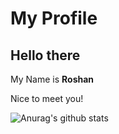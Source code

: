 # My Profile
## Hello there
My Name is **Roshan**

Nice to meet you!

![Anurag's github stats](https://github-readme-stats.vercel.app/api?username=roshanconnor123&show_icons=true&theme=gotham)
